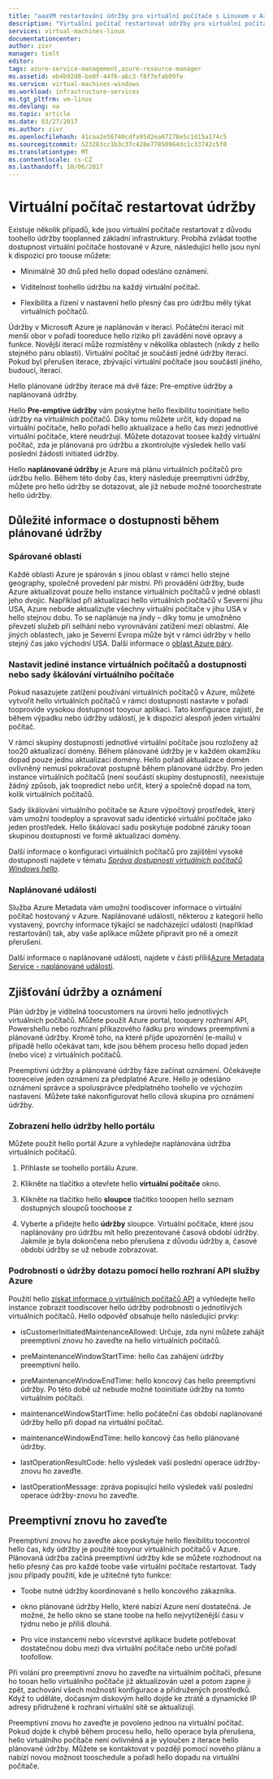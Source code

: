 ```yaml
---
title: "aaaVM restartování údržby pro virtuální počítače s Linuxem v Azure | Microsoft Docs"
description: "Virtuální počítač restartovat údržby pro virtuální počítače s Linuxem."
services: virtual-machines-linux
documentationcenter: 
author: zivr
manager: timlt
editor: 
tags: azure-service-management,azure-resource-manager
ms.assetid: eb4b92d8-be0f-44f6-a6c3-f8f7efab09fe
ms.service: virtual-machines-windows
ms.workload: infrastructure-services
ms.tgt_pltfrm: vm-linux
ms.devlang: na
ms.topic: article
ms.date: 03/27/2017
ms.author: zivr
ms.openlocfilehash: 41caa2e56740cdfa95d2ea67278e5c1d15a174c5
ms.sourcegitcommit: 523283cc1b3c37c428e77850964dc1c33742c5f0
ms.translationtype: MT
ms.contentlocale: cs-CZ
ms.lasthandoff: 10/06/2017
---
```

# <a name="vm-restarting-maintenance"></a>Virtuální počítač restartovat údržby

Existuje několik případů, kde jsou virtuální počítače restartovat z důvodu toohello údržby tooplanned základní infrastruktury. Probíhá zvládat toothe dostupnost virtuální počítače hostované v Azure, následující hello jsou nyní k dispozici pro toouse můžete:

-   Minimálně 30 dnů před hello dopad odesláno oznámení.

-   Viditelnost toohello údržbu na každý virtuální počítač.

-   Flexibilita a řízení v nastavení hello přesný čas pro údržbu měly týkat virtuálních počítačů.

Údržby v Microsoft Azure je naplánován v iterací. Počáteční iterací mít menší obor v pořadí tooreduce hello riziko při zavádění nové opravy a funkce. Novější iterací může rozmístěny v několika oblastech (nikdy z hello stejného páru oblasti). Virtuální počítač je součástí jedné údržby iterací. Pokud byl přerušen iterace, zbývající virtuální počítače jsou součástí jiného, budoucí, iterací.

Hello plánované údržby iterace má dvě fáze: Pre-emptive údržby a naplánovaná údržby.

Hello **Pre-emptive údržby** vám poskytne hello flexibilitu tooinitiate hello údržby na virtuálních počítačů. Díky tomu můžete určit, kdy dopad na virtuální počítače, hello pořadí hello aktualizace a hello čas mezi jednotlivé virtuální počítače, které neudržují. Můžete dotazovat toosee každý virtuální počítač, zda je plánovaná pro údržbu a zkontrolujte výsledek hello vaší poslední žádosti initiated údržby.

Hello **naplánované údržby** je Azure má plánu virtuálních počítačů pro údržbu hello. Během této doby čas, který následuje preemptivní údržby, můžete pro hello údržby se dotazovat, ale již nebude možné tooorchestrate hello údržby.

## <a name="availability-considerations-during-planned-maintenance"></a>Důležité informace o dostupnosti během plánované údržby 

### <a name="paired-regions"></a>Spárované oblastí

Každé oblasti Azure je spárován s jinou oblast v rámci hello stejné geography, společně provedení pár místní. Při provádění údržby, bude Azure aktualizovat pouze hello instance virtuálních počítačů v jedné oblasti jeho dvojic. Například při aktualizaci hello virtuálních počítačů v Severní jihu USA, Azure nebude aktualizujte všechny virtuální počítače v jihu USA v hello stejnou dobu. To se naplánuje na jindy – díky tomu je umožněno převzetí služeb při selhání nebo vyrovnávání zatížení mezi oblastmi. Ale jiných oblastech, jako je Severní Evropa může být v rámci údržby v hello stejný čas jako východní USA.
Další informace o [oblast Azure páry](https://docs.microsoft.com/azure/best-practices-availability-paired-regions).

### <a name="single-instance-vms-vs-availability-set-or-vm-scale-set"></a>Nastavit jediné instance virtuálních počítačů a dostupnosti nebo sady škálování virtuálního počítače

Pokud nasazujete zatížení používání virtuálních počítačů v Azure, můžete vytvořit hello virtuálních počítačů v rámci dostupnosti nastavte v pořadí tooprovide vysokou dostupnost tooyour aplikaci. Tato konfigurace zajistí, že během výpadku nebo údržby událostí, je k dispozici alespoň jeden virtuální počítač.

V rámci skupiny dostupnosti jednotlivé virtuální počítače jsou rozloženy až too20 aktualizaci domény. Během plánované údržby je v každém okamžiku dopad pouze jednu aktualizaci domény. Hello pořadí aktualizace domén ovlivněný nemusí pokračovat postupně během plánované údržby. Pro jeden instance virtuálních počítačů (není součástí skupiny dostupnosti), neexistuje žádný způsob, jak toopredict nebo určit, který a společně dopad na tom, kolik virtuálních počítačů.

Sady škálování virtuálního počítače se Azure výpočtový prostředek, který vám umožní toodeploy a spravovat sadu identické virtuální počítače jako jeden prostředek.
Hello škálovací sadu poskytuje podobné záruky tooan skupinou dostupnosti ve formě aktualizaci domény. 

Další informace o konfiguraci virtuálních počítačů pro zajištění vysoké dostupnosti najdete v tématu [ *Správa dostupnosti virtuálních počítačů Windows hello*](manage-availability.md?toc=%2fazure%2fvirtual-machines%2flinux%2ftoc.json).

### <a name="scheduled-events"></a>Naplánované události

Služba Azure Metadata vám umožní toodiscover informace o virtuální počítač hostovaný v Azure. Naplánované události, některou z kategorií hello vystavený, povrchy informace týkající se nadcházející události (například restartování) tak, aby vaše aplikace můžete připravit pro ně a omezit přerušení.

Další informace o naplánované události, najdete v části příliš[Azure Metadata Service - naplánované události](../virtual-machines-scheduled-events.md).

## <a name="maintenance-discovery-and-notifications"></a>Zjišťování údržby a oznámení

Plán údržby je viditelná toocustomers na úrovni hello jednotlivých virtuálních počítačů. Můžete použít Azure portal, tooquery rozhraní API, Powershellu nebo rozhraní příkazového řádku pro windows preemptivní a plánované údržby. Kromě toho, na které přijde upozornění (e-mailu) v případě hello očekávat tam, kde jsou během procesu hello dopad jeden (nebo více) z virtuálních počítačů.

Preemptivní údržby a plánované údržby fáze začínat oznámení. Očekávejte tooreceive jeden oznámení za předplatné Azure. Hello je odesláno oznámení správce a spolusprávce předplatného toohello ve výchozím nastavení. Můžete také nakonfigurovat hello cílová skupina pro oznámení údržby.

### <a name="view-hello-maintenance-window-in-hello-portal"></a>Zobrazení hello údržby hello portálu 

Můžete použít hello portál Azure a vyhledejte naplánována údržba virtuálních počítačů.

1.  Přihlaste se toohello portálu Azure.

2.  Klikněte na tlačítko a otevřete hello **virtuální počítače** okno.

3.  Klikněte na tlačítko hello **sloupce** tlačítko tooopen hello seznam dostupných sloupců toochoose z

4.  Vyberte a přidejte hello **údržby** sloupce. Virtuální počítače, které jsou naplánovány pro údržbu mít hello prezentované časová období údržby. Jakmile je byla dokončena nebo přerušena z důvodu údržby a, časové období údržby se už nebude zobrazovat.

### <a name="query-maintenance-details-using-hello-azure-api"></a>Podrobnosti o údržby dotazu pomocí hello rozhraní API služby Azure

Použití hello [získat informace o virtuálních počítačů API](https://docs.microsoft.com/rest/api/compute/virtualmachines/virtualmachines-get) a vyhledejte hello instance zobrazit toodiscover hello údržby podrobnosti o jednotlivých virtuálních počítačů. Hello odpověď obsahuje hello následující prvky:

  - isCustomerInitiatedMaintenanceAllowed: Určuje, zda nyní můžete zahájit preemptivní znovu ho zaveďte na hello virtuálních počítačů.

  - preMaintenanceWindowStartTime: hello čas zahájení údržby preemptivní hello.

  - preMaintenanceWindowEndTime: hello koncový čas hello preemptivní údržby. Po této době už nebude možné tooinitiate údržby na tomto virtuálním počítači.
    
  - maintenanceWindowStartTime: hello počáteční čas období naplánované údržby hello při dopad na virtuální počítač.

  - maintenanceWindowEndTime: hello koncový čas hello plánované údržby.
  
  - lastOperationResultCode: hello výsledek vaší poslední operace údržby-znovu ho zaveďte.
 
  - lastOperationMessage: zpráva popisující hello výsledek vaší poslední operace údržby-znovu ho zaveďte.


## <a name="pre-emptive-redeploy"></a>Preemptivní znovu ho zaveďte

Preemptivní znovu ho zaveďte akce poskytuje hello flexibilitu toocontrol hello čas, kdy údržby je použité tooyour virtuálních počítačů v Azure. Plánovaná údržba začíná preemptivní údržby kde se můžete rozhodnout na hello přesný čas pro každé toobe vaše virtuální počítače restartovat. Tady jsou případy použití, kde je užitečné tyto funkce:

-   Toobe nutné údržby koordinované s hello koncového zákazníka.

-   okno plánované údržby Hello, které nabízí Azure není dostatečná.
    Je možné, že hello okno se stane toobe na hello nejvytíženější času v týdnu nebo je příliš dlouhá.

-   Pro více instancemi nebo vícevrstvé aplikace budete potřebovat dostatečnou dobu mezi dva virtuální počítače nebo určité pořadí toofollow.

Při volání pro preemptivní znovu ho zaveďte na virtuálním počítači, přesune ho tooan hello virtuálního počítače již aktualizován uzel a potom zapne ji zpět, zachování všech možností konfigurace a přidružených prostředků. Když to uděláte, dočasným diskovým hello dojde ke ztrátě a dynamické IP adresy přidružené k rozhraní virtuální sítě se aktualizují.

Preemptivní znovu ho zaveďte je povoleno jednou na virtuální počítač. Pokud dojde k chybě během procesu hello, hello operace byla přerušena, hello virtuálního počítače není ovlivněná a je vyloučen z iterace hello plánované údržby. Můžete se kontaktovat v později pomocí nového plánu a nabízí novou možnost tooschedule a pořadí hello dopadu na virtuální počítače.
